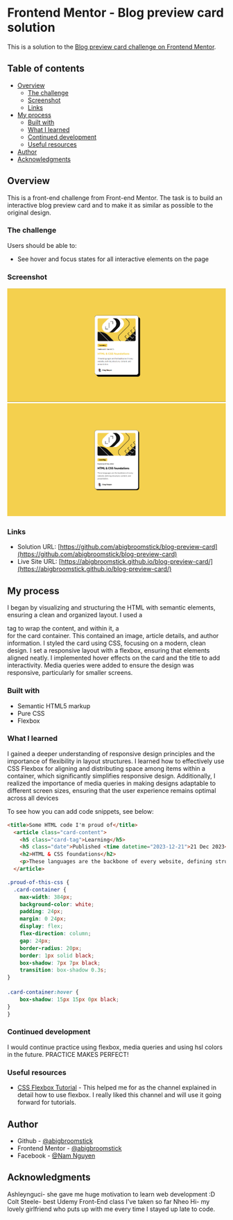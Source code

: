 # Frontend Mentor - Blog preview card solution

This is a solution to the [Blog preview card challenge on Frontend Mentor](https://www.frontendmentor.io/challenges/blog-preview-card-ckPaj01IcS). 

## Table of contents

- [Overview](#overview)
  - [The challenge](#the-challenge)
  - [Screenshot](#screenshot)
  - [Links](#links)
- [My process](#my-process)
  - [Built with](#built-with)
  - [What I learned](#what-i-learned)
  - [Continued development](#continued-development)
  - [Useful resources](#useful-resources)
- [Author](#author)
- [Acknowledgments](#acknowledgments)

## Overview
This is a front-end challenge from Front-end Mentor. The task is to build an interactive blog preview card and to make it as similar as possible to the original design.

### The challenge

Users should be able to:

- See hover and focus states for all interactive elements on the page

### Screenshot

![Screenshot of the blog preview card](./Screenshot.png)
![Screenshot of the blog preview card (active state)](./Screenshot%20(active).png)

### Links

- Solution URL: [https://github.com/abigbroomstick/blog-preview-card](https://github.com/abigbroomstick/blog-preview-card)
- Live Site URL: [https://abigbroomstick.github.io/blog-preview-card/](https://abigbroomstick.github.io/blog-preview-card/)

## My process
I began by visualizing and structuring the HTML with semantic elements, ensuring a clean and organized layout. I used a <main> tag to wrap the content, and within it, a <section> for the card container. This contained an image, article details, and author information. I styled the card using CSS, focusing on a modern, clean design. I set a responsive layout with a flexbox, ensuring that elements aligned neatly. I implemented hover effects on the card and the title to add interactivity. Media queries were added to ensure the design was responsive, particularly for smaller screens.

### Built with

- Semantic HTML5 markup
- Pure CSS
- Flexbox

### What I learned

I gained a deeper understanding of responsive design principles and the importance of flexibility in layout structures. I learned how to effectively use CSS Flexbox for aligning and distributing space among items within a container, which significantly simplifies responsive design. Additionally, I realized the importance of media queries in making designs adaptable to different screen sizes, ensuring that the user experience remains optimal across all devices

To see how you can add code snippets, see below:

```html
<title>Some HTML code I'm proud of</title>
  <article class="card-content">
    <h5 class="card-tag">Learning</h5>
    <h5 class="date">Published <time datetime="2023-12-21">21 Dec 2023</time></h5>
    <h2>HTML & CSS foundations</h2>
    <p>These languages are the backbone of every website, defining structure, content, and presentation.</p>
  </article>
```
```css
.proud-of-this-css {
  .card-container {
    max-width: 384px;
    background-color: white;
    padding: 24px;
    margin: 0 24px;
    display: flex;
    flex-direction: column;
    gap: 24px;
    border-radius: 20px;
    border: 1px solid black;
    box-shadow: 7px 7px black;
    transition: box-shadow 0.3s;
}

.card-container:hover {
    box-shadow: 15px 15px 0px black;
}
}
```
### Continued development

I would continue practice using flexbox, media queries and using hsl colors in the future. PRACTICE MAKES PERFECT!

### Useful resources

- [CSS Flexbox Tutorial](https://www.youtube.com/watch?v=Y8zMYaD1bz0&list=PL4cUxeGkcC9i3FXJSUfmsNOx8E7u6UuhG) - This helped me for as the channel explained in detail how to use flexbox. I really liked this channel and will use it going forward for tutorials.

## Author

- Github - [@abigbroomstick](https://github.com/abigbroomstick)
- Frontend Mentor - [@abigbroomstick](https://www.frontendmentor.io/profile/abigbroomstick)
- Facebook - [@Nam Nguyen](https://www.facebook.com/nam.nguyenbathanh/)

## Acknowledgments

Ashleynguci- she gave me huge motivation to learn web development :D
Colt Steele- best Udemy Front-End class I've taken so far
Nheo Hi- my lovely girlfriend who puts up with me every time I stayed up late to code.
